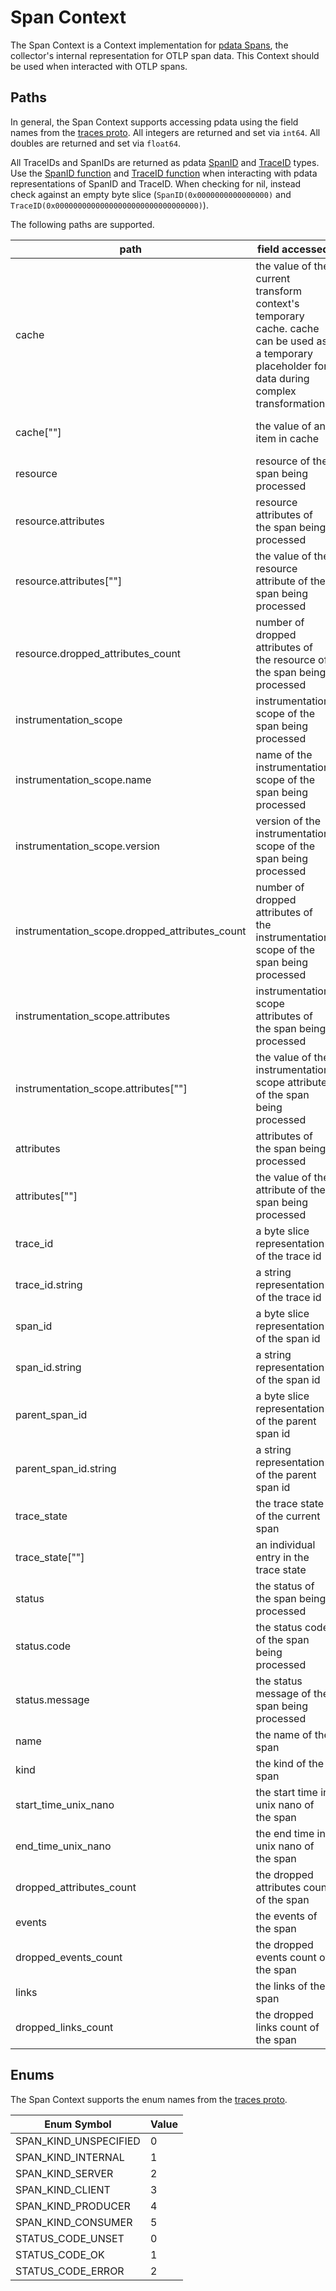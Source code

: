 # Span Context

The Span Context is a Context implementation for [pdata Spans](https://github.com/open-telemetry/opentelemetry-collector/tree/main/pdata/ptrace), the collector's internal representation for OTLP span data.  This Context should be used when interacted with OTLP spans.

## Paths
In general, the Span Context supports accessing pdata using the field names from the [traces proto](https://github.com/open-telemetry/opentelemetry-proto/blob/main/opentelemetry/proto/trace/v1/trace.proto).  All integers are returned and set via `int64`.  All doubles are returned and set via `float64`.

All TraceIDs and SpanIDs are returned as pdata [SpanID](https://github.com/open-telemetry/opentelemetry-collector/blob/main/pdata/pcommon/spanid.go) and [TraceID](https://github.com/open-telemetry/opentelemetry-collector/blob/main/pdata/pcommon/traceid.go) types.  Use the [SpanID function](https://github.com/open-telemetry/opentelemetry-collector-contrib/blob/main/pkg/ottl/ottlfuncs/README.md#spanid) and [TraceID function](https://github.com/open-telemetry/opentelemetry-collector-contrib/blob/main/pkg/ottl/ottlfuncs/README.md#traceid) when interacting with pdata representations of SpanID and TraceID.  When checking for nil, instead check against an empty byte slice (`SpanID(0x0000000000000000)` and `TraceID(0x00000000000000000000000000000000)`).  

The following paths are supported.

| path                                           | field accessed                                                                                                                                     | type                                                                    |
|------------------------------------------------|----------------------------------------------------------------------------------------------------------------------------------------------------|-------------------------------------------------------------------------|
| cache                                          | the value of the current transform context's temporary cache. cache can be used as a temporary placeholder for data during complex transformations | pcommon.Map                                                             |
| cache\[""\]                                    | the value of an item in cache                                                                                                                      | string, bool, int64, float64, pcommon.Map, pcommon.Slice, []byte or nil |
| resource                                       | resource of the span being processed                                                                                                               | pcommon.Resource                                                        |
| resource.attributes                            | resource attributes of the span being processed                                                                                                    | pcommon.Map                                                             |
| resource.attributes\[""\]                      | the value of the resource attribute of the span being processed                                                                                    | string, bool, int64, float64, pcommon.Map, pcommon.Slice, []byte or nil |
| resource.dropped_attributes_count              | number of dropped attributes of the resource of the span being processed                                                                           | int64                                                                   |
| instrumentation_scope                          | instrumentation scope of the span being processed                                                                                                  | pcommon.InstrumentationScope                                            |
| instrumentation_scope.name                     | name of the instrumentation scope of the span being processed                                                                                      | string                                                                  |
| instrumentation_scope.version                  | version of the instrumentation scope of the span being processed                                                                                   | string                                                                  |
| instrumentation_scope.dropped_attributes_count | number of dropped attributes of the instrumentation scope of the span being processed                                                              | int64                                                                   |
| instrumentation_scope.attributes               | instrumentation scope attributes of the span being processed                                                                                       | pcommon.Map                                                             |
| instrumentation_scope.attributes\[""\]         | the value of the instrumentation scope attribute of the span being processed                                                                       | string, bool, int64, float64, pcommon.Map, pcommon.Slice, []byte or nil |
| attributes                                     | attributes of the span being processed                                                                                                             | pcommon.Map                                                             |
| attributes\[""\]                               | the value of the attribute of the span being processed                                                                                             | string, bool, int64, float64, pcommon.Map, pcommon.Slice, []byte or nil |
| trace_id                                       | a byte slice representation of the trace id                                                                                                        | pcommon.TraceID                                                         |
| trace_id.string                                | a string representation of the trace id                                                                                                            | string                                                                  |
| span_id                                        | a byte slice representation of the span id                                                                                                         | pcommon.SpanID                                                          |
| span_id.string                                 | a string representation of the span id                                                                                                             | string                                                                  |
| parent_span_id                                 | a byte slice representation of the parent span id                                                                                                  | pcommon.SpanID                                                          |
| parent_span_id.string                          | a string representation of the parent span id                                                                                                      | string                                                                  |
| trace_state                                    | the trace state of the current span                                                                                                                | string                                                                  |
| trace_state\[""\]                              | an individual entry in the trace state                                                                                                             | string                                                                  |
| status                                         | the status of the span being processed                                                                                                             | ptrace.Status                                                           |
| status.code                                    | the status code of the span being processed                                                                                                        | int64                                                                   |
| status.message                                 | the status message of the span being processed                                                                                                     | string                                                                  |
| name                                           | the name of the span                                                                                                                               | string                                                                  |
| kind                                           | the kind of the span                                                                                                                               | int64                                                                   |
| start_time_unix_nano                           | the start time in unix nano of the span                                                                                                            | int64                                                                   |
| end_time_unix_nano                             | the end time in unix nano of the span                                                                                                              | int64                                                                   |
| dropped_attributes_count                       | the dropped attributes count of the span                                                                                                           | int64                                                                   |
| events                                         | the events of the span                                                                                                                             | ptrace.SpanEventSlice                                                   |
| dropped_events_count                           | the dropped events count of the span                                                                                                               | int64                                                                   |
| links                                          | the links of the span                                                                                                                              | ptrace.SpanLinkSlice                                                    |
| dropped_links_count                            | the dropped links count of the span                                                                                                                | int64                                                                   |


## Enums

The Span Context supports the enum names from the [traces proto](https://github.com/open-telemetry/opentelemetry-proto/blob/main/opentelemetry/proto/trace/v1/trace.proto).

| Enum Symbol           | Value |
|-----------------------|-------|
| SPAN_KIND_UNSPECIFIED | 0     |
| SPAN_KIND_INTERNAL    | 1     |
| SPAN_KIND_SERVER      | 2     |
| SPAN_KIND_CLIENT      | 3     |
| 	SPAN_KIND_PRODUCER   | 4     |
| 	SPAN_KIND_CONSUMER   | 5     |
| 	STATUS_CODE_UNSET    | 0     |
| 	STATUS_CODE_OK       | 1     |
| 	STATUS_CODE_ERROR    | 2     |
